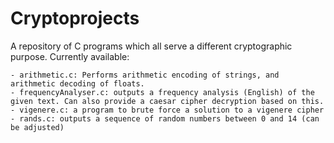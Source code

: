 # Cryptoprojects

A repository of C programs which all serve a different cryptographic purpose. Currently available:

    - arithmetic.c: Performs arithmetic encoding of strings, and arithmetic decoding of floats.
    - frequencyAnalyser.c: outputs a frequency analysis (English) of the given text. Can also provide a caesar cipher decryption based on this.
    - vigenere.c: a program to brute force a solution to a vigenere cipher
    - rands.c: outputs a sequence of random numbers between 0 and 14 (can be adjusted)
